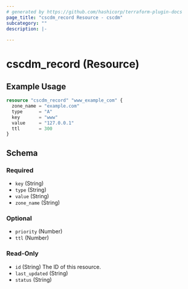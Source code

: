 ```yaml
---
# generated by https://github.com/hashicorp/terraform-plugin-docs
page_title: "cscdm_record Resource - cscdm"
subcategory: ""
description: |-
  
---
```


# cscdm_record (Resource)



## Example Usage

```terraform
resource "cscdm_record" "www_example_com" {
  zone_name = "example.com"
  type      = "A"
  key       = "www"
  value     = "127.0.0.1"
  ttl       = 300
}
```

<!-- schema generated by tfplugindocs -->
## Schema

### Required

- `key` (String)
- `type` (String)
- `value` (String)
- `zone_name` (String)

### Optional

- `priority` (Number)
- `ttl` (Number)

### Read-Only

- `id` (String) The ID of this resource.
- `last_updated` (String)
- `status` (String)
